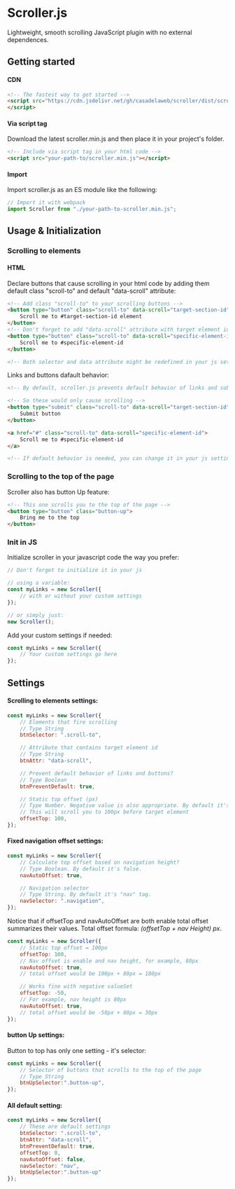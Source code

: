 # Scroller.js

Lightweight, smooth scrolling JavaScript plugin with no external dependences.

## Getting started

#### CDN
```html
<!-- The fastest way to get started -->
<script src="https://cdn.jsdelivr.net/gh/casadelaweb/scroller/dist/scroller-cdn.min.js">
</script>
```

#### Via script tag
Download the latest scroller.min.js and then place it in your project's folder.

```html
<!-- Include via script tag in your html code -->
<script src="your-path-to/scroller.min.js"></script>
```
#### Import
Import scroller.js as an ES module like the following:

```js 
// Import it with webpack
import Scroller from "./your-path-to-scroller.min.js";
```

## Usage & Initialization

### Scrolling to elements

#### HTML
Declare buttons that cause scrolling in your html code by adding them default class "scroll-to" and default "data-scroll" attribute:
```html
<!-- Add class "scroll-to" to your scrolling buttons -->
<button type="button" class="scroll-to" data-scroll="target-section-id">
    Scroll me to #target-section-id element
</button>
<!-- Don't forget to add "data-scroll" attribute with target element id-->
<button type="button" class="scroll-to" data-scroll="specific-element-id">
    Scroll me to #specific-element-id
</button>

<!-- Both selector and data attribute might be redefined in your js settings -->
```

Links and buttons dafault behavior:
```html
<!-- By default, scroller.js prevents default behavior of links and submit buttons -->

<!-- So these would only cause scrolling -->
<button type="submit" class="scroll-to" data-scroll="target-section-id">
    Submit button
</button>

<a href="#" class="scroll-to" data-scroll="specific-element-id">
    Scroll me to #specific-element-id
</a>

<!-- If default behavior is needed, you can change it in your js settings -->

```

### Scrolling to the top of the page
Scroller also has button Up feature:
```html
<!-- This one scrolls you to the top of the page -->
<button type="button" class="button-up">
    Bring me to the top
</button>
```

### Init in JS
Initialize scroller in your javascript code the way you prefer:

```js
// Don't forget to initialize it in your js

// using a variable:
const myLinks = new Scroller({
    // with or without your custom settings
});

// or simply just:
new Scroller();
```

Add your custom settings if needed:

```js
const myLinks = new Scroller({
    // Your custom settings go here
});
```
## Settings

#### Scrolling to elements settings:

```js 
const myLinks = new Scroller({
    // Elements that fire scrolling
    // Type String
    btnSelector: ".scroll-to",

    // Attribute that contains target element id
    // Type String
    btnAttr: "data-scroll",

    // Prevent default behavior of links and buttons?
    // Type Boolean
    btnPreventDefault: true,

    // Static top offset (px)
    // Type Number. Negative value is also appropriate. By default it's 0px.
    // This will scroll you to 100px before target element
    offsetTop: 100,
});
```
#### Fixed navigation offset settings:
```js 
const myLinks = new Scroller({
    // Calculate top offset based on navigation height?
    // Type Boolean. By default it's false.
    navAutoOffset: true,

    // Navigation selector
    // Type String. By default it's "nav" tag.
    navSelector: ".navigation",
});
```

Notice that if offsetTop and navAutoOffset are both enable total offset summarizes their values. Total offset formula: *(offsetTop + nav Height) px*.
```js
const myLinks = new Scroller({
    // Static top offset = 100px
    offsetTop: 100,
    // Nav offset is enable and nav height, for example, 80px
    navAutoOffset: true,
    // total offset would be 100px + 80px = 180px

    // Works fine with negative valueSet
    offsetTop: -50,
    // For example, nav height is 80px
    navAutoOffset: true,
    // total offset would be -50px + 80px = 30px
});
```

#### button Up settings:
Button to top has only one setting - it's selector:
```js 
const myLinks = new Scroller({
    // Selector of buttons that scrolls to the top of the page
    // Type String
    btnUpSelector:".button-up",
});
```

#### All default setting:
```js 
const myLinks = new Scroller({
    // These are default settings
    btnSelector: ".scroll-to",
    btnAttr: "data-scroll",
    btnPreventDefault: true,
    offsetTop: 0,
    navAutoOffset: false,
    navSelector: "nav",
    btnUpSelector:".button-up"
});
```
